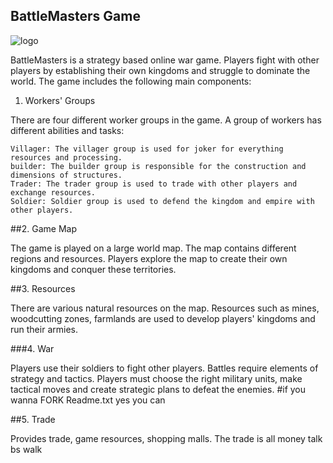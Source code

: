 ## BattleMasters Game

![logo](https://github.com/CodeWizardette/BattleMasters/assets/131625021/53e8c8cf-03b5-4b04-bd0d-75320f107a99)

BattleMasters is a strategy based online war game. Players fight with other players by establishing their own kingdoms and struggle to dominate the world. The game includes the following main components:
1. Workers' Groups

There are four different worker groups in the game. A group of workers has different abilities and tasks:

    Villager: The villager group is used for joker for everything resources and processing.
    builder: The builder group is responsible for the construction and dimensions of structures.
    Trader: The trader group is used to trade with other players and exchange resources.
    Soldier: Soldier group is used to defend the kingdom and empire with other players.

##2. Game Map

The game is played on a large world map. The map contains different regions and resources. Players explore the map to create their own kingdoms and conquer these territories.

##3. Resources

There are various natural resources on the map. Resources such as mines, woodcutting zones, farmlands are used to develop players' kingdoms and run their armies.

###4. War

Players use their soldiers to fight other players. Battles require elements of strategy and tactics. Players must choose the right military units, make tactical moves and create strategic plans to defeat the enemies.
#if you wanna FORK Readme.txt yes you can 

##5. Trade

Provides trade, game resources, shopping malls. The trade is all money talk bs walk 
